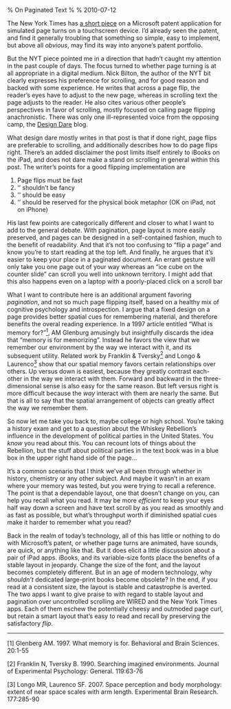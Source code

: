 % On Paginated Text
%
% 2010-07-12

The New York Times has [a short piece](http://bits.blogs.nytimes.com/2010/07/09/turning-the-page-on-the-page-turn/?pagemode=print) on a Microsoft patent application for simulated page turns on a touchscreen device. I’d already seen the patent, and find it generally troubling that something so simple, easy to implement, but above all _obvious_, may find its way into anyone’s patent portfolio.

But the <span>NYT</span> piece pointed me in a direction that hadn’t caught my attention in the past couple of days. The focus turned to whether page turning is at all appropriate in a digital medium. Nick Bilton, the author of the <span>NYT</span> bit clearly expresses his preference for scrolling, and for good reason and backed with some experience. He writes that across a page flip, the reader’s eyes have to adjust to the new page, whereas in scrolling text the page adjusts to the reader. He also cites various other people’s perspectives in favor of scrolling, mostly focused on calling page flipping anachronistic. There was only one ill-represented voice from the opposing camp, the [Design Dare](http://designdare.com/-page-flips-are-better-than-infinite-scroll) blog.

What design dare mostly writes in that post is that if done right, page flips are preferable to scrolling, and additionally describes how to do page flips right. There’s an added disclaimer the post limits itself entirely to iBooks on the iPad, and does not dare make a stand on scrolling in general within this post. The writer’s points for a good flipping implementation are

1. Page flips must be fast
2. ‘’ shouldn’t be fancy
3. ’’ should be easy
4. ’’ should be reserved for the physical book metaphor (OK on iPad, not on iPhone)

His last few points are categorically different and closer to what I want to add to the general debate. With pagination, page layout is more easily preserved, and pages can be designed in a self-contained fashion, much to the benefit of readability. And that it’s not too confusing to “flip a page” and know you’re to start reading at the top left. And finally, he argues that it’s easier to keep your place in a paginated document. An errant gesture will only take you one page out of your way whereas an “ice cube on the counter slide” can scroll you well into unknown territory. I might add that this also happens even on a laptop with a poorly-placed click on a scroll bar

What I want to contribute here is an additional argument favoring _pagination_, and not so much page flipping itself, based on a healthy mix of cognitive psychology and introspection. I argue that a fixed design on a page provides better spatial cues for remembering material, and therefore benefits the overal reading experience. In a 1997 article entitled “What is memory for?”<a href="#fn1"><sup>1</sup></a>, AM Glenburg amusingly but insightfully discards the idea that “memory is for memorizing”. Instead he favors the view that we remember our environment by the way we interact with it, and its subsequent utility. Related work by Franklin &amp; Tversky<a href="#fn2"><sup>2</sup></a> and Longo &amp; Laurenco<a href="#fn3"><sup>3</sup></a> show that our spatial memory favors certain relationships over others. Up versus down is easiest, because they greatly contrast each-other in the way we interact with them. Forward and backward in the three-dimensional sense is also easy for the same reason. But left versus right is more difficult because the <em>way</em> interact with them are nearly the same. But that is all to say that the spatial arrangement of objects can greatly affect the way we remember them.

So now let me take you back to, maybe college or high school. You’re taking a history exam and get to a question about the Whiskey Rebellion’s influence in the development of political parties in the United States. You <em>know</em> you read about this. You can recount lots of things about the Rebellion, but the stuff about political parties in the text book was in a blue box in the upper right hand side of the page…

It’s a common scenario that I think we’ve all been through whether in history, chemistry or any other subject. And maybe it wasn’t in an exam where your memory was tested, but you were trying to recall a reference. The point is that a dependable layout, one that doesn’t change on you, can help you recall what you read. It may be more _efficient_ to keep your eyes half way down a screen and have text scroll by as you read as smoothly and as fast as possible, but what’s throughput worth if diminished spatial cues make it harder to remember what you read?

Back in the realm of today’s technology, all of this has little or nothing to do with Microsoft’s patent, or whether page turns are animated, have sounds, are quick, or anything like that. But it does elicit a little discussion about a pair of iPad apps. iBooks, and its variable-size fonts place the benefits of a stable layout in jeopardy. Change the size of the font, and the layout becomes completely different. But in an age of modern technology, why _shouldn’t_ dedicated large-print books become obsolete? In the end, if you read at a consistent size, the layout is stable and catastrophe is averted. The two apps I want to give praise to with regard to stable layout and pagination over uncontrolled scrolling are <span>WIRED</span> and the New York Times apps. Each of them eschew the potentially cheesy and outmoded page curl, but retain a smart layout that’s easy to read and recall by preserving the satisfactory <em>flip</em>.

---

<p><a id="fn1">[1]</a> Glenberg AM. 1997. What memory is for. Behavioral and Brain Sciences. 20:1-55</p><p><a id="fn2">[2]</a> Franklin N, Tversky B. 1990. Searching imagined environments. Journal of Experimental Psychology: General. 119:63-76</p><p><a id="fn3">[3]</a> Longo MR, Laurenco SF. 2007. Space perception and body morphology: extent of near space scales with arm length. Experimental Brain Research. 177:285-90</p>
